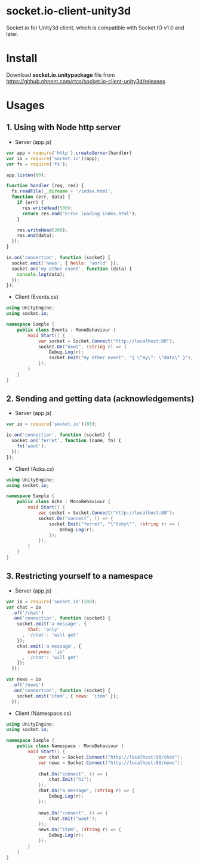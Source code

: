 socket.io-client-unity3d
====
Socket.io for Unity3d client, which is compatible with Socket.IO v1.0 and later.

# Install
Download **socket.io.unitypackage** file from https://github.nhnent.com/rtcs/socket.io-client-unity3d/releases

# Usages
## 1. Using with Node http server
* Server (app.js)

```javascript
var app = require('http').createServer(handler)
var io = require('socket.io')(app);
var fs = require('fs');

app.listen(80);

function handler (req, res) {
  fs.readFile(__dirname + '/index.html',
  function (err, data) {
    if (err) {
      res.writeHead(500);
      return res.end('Error loading index.html');
    }

    res.writeHead(200);
    res.end(data);
  });
}

io.on('connection', function (socket) {
  socket.emit('news', { hello: 'world' });
  socket.on('my other event', function (data) {
    console.log(data);
  });
});
```

* Client (Events.cs)

```c#
using UnityEngine;
using socket.io;

namespace Sample {
    public class Events : MonoBehaviour {
        void Start() {
            var socket = Socket.Connect("http://localhost:80");
            socket.On("news", (string r) => {
                Debug.Log(r);
                socket.Emit("my other event", "{ \"my\": \"data\" }");
            });
        }
    }
}
```

## 2. Sending and getting data (acknowledgements)
* Server (app.js)

```javascript
var io = require('socket.io')(80);

io.on('connection', function (socket) {
  socket.on('ferret', function (name, fn) {
    fn('woot');
  });
});
```

* Client (Acks.cs)

```c#
using UnityEngine;
using socket.io;

namespace Sample {
    public class Acks : MonoBehaviour {
        void Start() {
            var socket = Socket.Connect("http://localhost:80");
            socket.On("connect", () => {
                socket.Emit("ferret", "\"toby\"", (string r) => {
                    Debug.Log(r);
                });
            });
        }
    }
}
```

## 3. Restricting yourself to a namespace
* Server (app.js)

```javascript
var io = require('socket.io')(80);
var chat = io
  .of('/chat')
  .on('connection', function (socket) {
    socket.emit('a message', {
        that: 'only'
      , '/chat': 'will get'
    });
    chat.emit('a message', {
        everyone: 'in'
      , '/chat': 'will get'
    });
  });

var news = io
  .of('/news')
  .on('connection', function (socket) {
    socket.emit('item', { news: 'item' });
  });
```

* Client (Namespace.cs)

```c#
using UnityEngine;
using socket.io;

namespace Sample {
    public class Namespace : MonoBehaviour {
        void Start() {
            var chat = Socket.Connect("http://localhost:80/chat");
            var news = Socket.Connect("http://localhost:80/news");
            
            chat.On("connect", () => {
                chat.Emit("hi");
            });
            chat.On("a message", (string r) => {
                Debug.Log(r);
            });
            
            news.On("connect", () => {
                chat.Emit("woot");
            });
            news.On("item", (string r) => {
                Debug.Log(r);
            });
        }
    }
}
```

